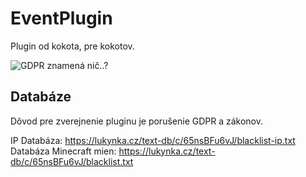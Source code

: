 # EventPlugin

Plugin od kokota, pre kokotov.

![GDPR znamená nič..?](https://i.imgur.com/dwDEWJa.png)

## Databáze

Dôvod pre zverejnenie pluginu je porušenie GDPR a zákonov. 

IP Databáza: https://lukynka.cz/text-db/c/65nsBFu6vJ/blacklist-ip.txt <br />
Databáza Minecraft mien: https://lukynka.cz/text-db/c/65nsBFu6vJ/blacklist.txt
